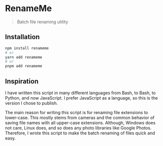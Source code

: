 # RenameMe

> Batch file renaming utility

## Installation

```bash
npm install renameme
# or
yarn add renameme
# or
pnpm add renameme
```

## Inspiration

I have written this script in many different languages from Bash, to Bash, to 
Python, and now JavaScript. I prefer JavaScript as a language, so this is the
version I chose to publish.

The main reason for writing this script is for renaming file extensions to 
lower-case. This mostly stems from cameras and the common behavior of saving
file names with all upper-case extensions. Although, Windows does not care,
Linux does, and so does any photo libraries like Google Photos. Therefore,
I wrote this script to make the batch renaming of files quick and easy.

